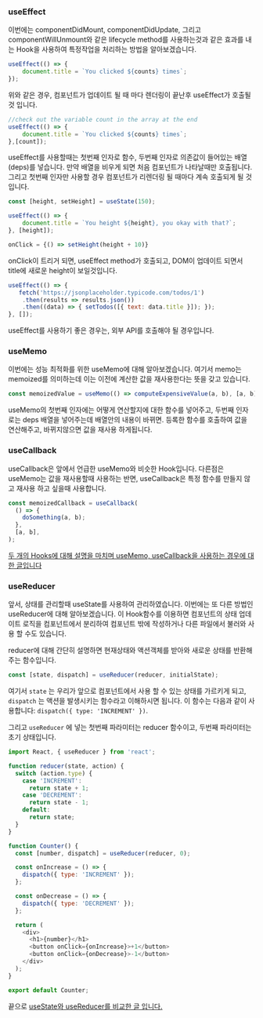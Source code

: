 ### useEffect

이번에는 componentDidMount, componentDidUpdate, 그리고 componentWillUnmount와 같은 lifecycle method를 사용하는것과 같은 효과를 내는 Hook을 사용하여 특정작업을 처리하는 방법을 알아보겠습니다.

```javascript
useEffect(() => {
    document.title = `You clicked ${counts} times`; 
});
```

위와 같은 경우, 컴포넌트가 업데이트 될 때 마다 렌더링이 끝난후 useEffect가 호출될 것 입니다.

```javascript
//check out the variable count in the array at the end
useEffect(() => {
    document.title = `You clicked ${counts} times`; 
},[count]);
```

useEffect를 사용할때는 첫번째 인자로 함수, 두번째 인자로 의존값이 들어있는 배열(deps)를 넣습니다.
만약 배열을 비우게 되면 처음 컴포넌트가 나타날때만 호출됩니다. 
그리고 첫번째 인자만 사용할 경우 컴포넌트가 리렌더링 될 때마다 계속 호출되게 될 것입니다.

```javascript
const [height, setHeight] = useState(150);

useEffect(() => {
    document.title = `You height ${height}, you okay with that?`; 
}, [height]);

onClick = {() => setHeight(height + 10)}
```

onClick이 트리거 되면, useEffect method가 호출되고, DOM이 업데이트 되면서 title에 새로운 height이 보일것입니다.

```javascript
useEffect(() => {
   fetch('https://jsonplaceholder.typicode.com/todos/1')
    .then(results => results.json())
    .then((data) => { setTodos([{ text: data.title }]); });
}, []);
```

useEffect를 사용하기 좋은 경우는, 외부 API를 호출해야 될 경우입니다.



### useMemo

이번에는 성능 최적화를 위한 useMemo에 대해 알아보겠습니다. 
여기서 memo는 memoized를 의미하는데 이는 이전에 계산한 값을 재사용한다는 뜻을 갖고 있습니다.

```javascript
const memoizedValue = useMemo(() => computeExpensiveValue(a, b), [a, b]);
```

useMemo의 첫번째 인자에는 어떻게 연산할지에 대한 함수를 넣어주고, 두번째 인자로는 deps 배열을 넣어주는데
배열안의 내용이 바뀌면. 등록한 함수를 호출하여 값을 연산해주고, 바뀌지않으면 값을 재사용 하게됩니다.



### useCallback

useCallback은 앞에서 언급한 useMemo와 비슷한 Hook입니다.
다른점은 useMemo는 값을 재사용할때 사용하는 반면, useCallback은 특정 함수를 만들지 않고 재사용 하고 싶을때 사용합니다.

```javascript
const memoizedCallback = useCallback(
  () => {
    doSomething(a, b);
  },
  [a, b],
);
```

[두 개의 Hooks에 대해 설명을 마치며 useMemo, useCallback을 사용하는 경우에 대한 글입니다](https://rinae.dev/posts/review-when-to-usememo-and-usecallback)



### useReducer

앞서, 상태를 관리할때 useState를 사용하여 관리하였습니다.
이번에는 또 다른 방법인 useReducer에 대해 알아보겠습니다. 이 Hook함수를 이용하면 컴포넌트의 상태 업데이트 로직을 컴포넌트에서 분리하여 컴포넌트 밖에 작성하거나 다른 파일에서 불러와 사용 할 수도 있습니다.

reducer에 대해 간단히 설명하면 현재상태와 액션객체를 받아와 새로운 상태를 반환해주는 함수입니다.

```javascript
const [state, dispatch] = useReducer(reducer, initialState);
```

여기서 `state` 는 우리가 앞으로 컴포넌트에서 사용 할 수 있는 상태를 가르키게 되고, `dispatch` 는 액션을 발생시키는 함수라고 이해하시면 됩니다. 이 함수는 다음과 같이 사용합니다: `dispatch({ type: 'INCREMENT' })`.

그리고 `useReducer` 에 넣는 첫번째 파라미터는 reducer 함수이고, 두번째 파라미터는 초기 상태입니다.

```javascript
import React, { useReducer } from 'react';

function reducer(state, action) {
  switch (action.type) {
    case 'INCREMENT':
      return state + 1;
    case 'DECREMENT':
      return state - 1;
    default:      
      return state;
  }
}

function Counter() {
  const [number, dispatch] = useReducer(reducer, 0);

  const onIncrease = () => {
    dispatch({ type: 'INCREMENT' });
  };

  const onDecrease = () => {
    dispatch({ type: 'DECREMENT' });
  };

  return (
    <div>
      <h1>{number}</h1>
      <button onClick={onIncrease}>+1</button>
      <button onClick={onDecrease}>-1</button>
    </div>
  );
}

export default Counter;
```

끝으로 [useState와 useReducer를 비교한 글 입니다.](https://www.robinwieruch.de/react-usereducer-vs-usestate)

